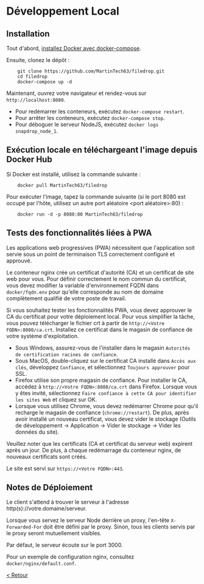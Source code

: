 # Développement Local
## Installation

Tout d'abord, [installez Docker avec docker-compose](https://docs.docker.com/compose/install/).

Ensuite, clonez le dépôt :
```
    git clone https://github.com/MartinTech63/filedrop.git
    cd filedrop
    docker-compose up -d
```
Maintenant, ouvrez votre navigateur et rendez-vous sur `http://localhost:8080`.

- Pour redémarrer les conteneurs, exécutez `docker-compose restart`.
- Pour arrêter les conteneurs, exécutez `docker-compose stop`.
- Pour déboguer le serveur NodeJS, exécutez `docker logs snapdrop_node_1`.


## Exécution locale en téléchargeant l'image depuis Docker Hub

Si Docker est installé, utilisez la commande suivante :
```
    docker pull MartinTech63/filedrop
```

Pour exécuter l'image, tapez la commande suivante (si le port 8080 est occupé par l'hôte, utilisez un autre port aléatoire <port aléatoire>:80) :
```
    docker run -d -p 8080:80 MartinTech63/filedrop
```






## Tests des fonctionnalités liées à PWA
Les applications web progressives (PWA) nécessitent que l'application soit servie sous un point de terminaison TLS correctement configuré et approuvé.

Le conteneur nginx crée un certificat d'autorité (CA) et un certificat de site web pour vous. Pour définir correctement le nom commun du certificat, vous devez modifier la variable d'environnement FQDN dans `docker/fqdn.env` pour qu'elle corresponde au nom de domaine complètement qualifié de votre poste de travail.

Si vous souhaitez tester les fonctionnalités PWA, vous devez approuver le CA du certificat pour votre déploiement local. Pour vous simplifier la tâche, vous pouvez télécharger le fichier crt à partir de `http://<Votre FQDN>:8080/ca.crt`. Installez ce certificat dans le magasin de confiance de votre système d'exploitation.
- Sous Windows, assurez-vous de l'installer dans le magasin `Autorités de certification racines de confiance`.
- Sous MacOS, double-cliquez sur le certificat CA installé dans `Accès aux clés`, développez `Confiance`, et sélectionnez `Toujours approuver` pour SSL.
- Firefox utilise son propre magasin de confiance. Pour installer le CA, accédez à `http://<Votre FQDN>:8080/ca.crt` dans Firefox. Lorsque vous y êtes invité, sélectionnez `Faire confiance à cette CA pour identifier les sites Web` et cliquez sur OK.
- Lorsque vous utilisez Chrome, vous devez redémarrer Chrome pour qu'il recharge le magasin de confiance (`chrome://restart`). De plus, après avoir installé un nouveau certificat, vous devez vider le stockage (Outils de développement -> Application -> Vider le stockage -> Vider les données du site).

Veuillez noter que les certificats (CA et certificat du serveur web) expirent après un jour.
De plus, à chaque redémarrage du conteneur nginx, de nouveaux certificats sont créés.

Le site est servi sur `https://<Votre FQDN>:443`.
    
## Notes de Déploiement
Le client s'attend à trouver le serveur à l'adresse http(s)://votre.domaine/serveur.

Lorsque vous servez le serveur Node derrière un proxy, l'en-tête `X-Forwarded-For` doit être défini par le proxy. Sinon, tous les clients servis par le proxy seront mutuellement visibles.

Par défaut, le serveur écoute sur le port 3000.

Pour un exemple de configuration nginx, consultez `docker/nginx/default.conf`.

[< Retour](/README.md)
